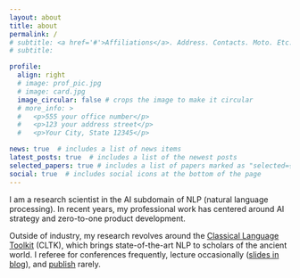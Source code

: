 ```yaml
---
layout: about
title: about
permalink: /
# subtitle: <a href='#'>Affiliations</a>. Address. Contacts. Moto. Etc.
# subtitle:

profile:
  align: right
  # image: prof_pic.jpg
  # image: card.jpg
  image_circular: false # crops the image to make it circular
  # more_info: >
  #   <p>555 your office number</p>
  #   <p>123 your address street</p>
  #   <p>Your City, State 12345</p>

news: true  # includes a list of news items
latest_posts: true  # includes a list of the newest posts
selected_papers: true # includes a list of papers marked as "selected={true}"
social: true  # includes social icons at the bottom of the page
---
```


I am a research scientist in the AI subdomain of NLP (natural language processing). In recent years, my professional work has centered around AI strategy and zero-to-one product development.

Outside of industry, my research revolves around the [Classical Language Toolkit](https://github.com/cltk/cltk) (CLTK), which brings state-of-the-art NLP to scholars of the ancient world. I referee for conferences frequently, lecture occasionally ([slides in blog](/blog)), and [publish](/publications) rarely.
